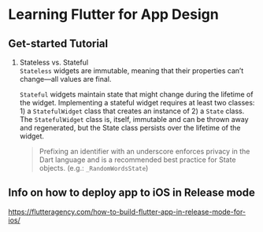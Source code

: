 # Learning Flutter for App Design

## Get-started Tutorial

1. Stateless vs. Stateful  
   `Stateless` widgets are immutable, meaning that their properties can’t change—all values are final.

   `Stateful` widgets maintain state that might change during the lifetime of the widget. Implementing a stateful widget requires at least two classes: 1) a `StatefulWidget` class that creates an instance of 2) a `State` class. The `StatefulWidget` class is, itself, immutable and can be thrown away and regenerated, but the State class persists over the lifetime of the widget.

   > Prefixing an identifier with an underscore enforces privacy in the Dart language and is a recommended best practice for State objects. (e.g.: `_RandomWordsState`)

## Info on how to deploy app to iOS in Release mode

https://flutteragency.com/how-to-build-flutter-app-in-release-mode-for-ios/
